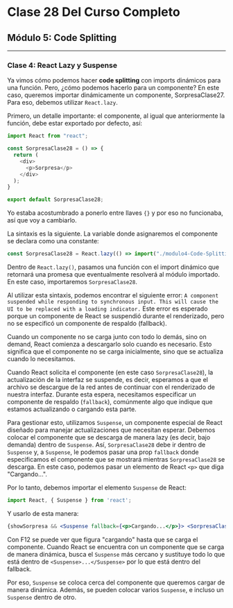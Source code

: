 # Clase 28 Del Curso Completo

## Módulo 5: Code Splitting

---

### Clase 4: React Lazy y Suspense

Ya vimos cómo podemos hacer **code splitting** con imports dinámicos para una función. Pero, ¿cómo podemos hacerlo para un componente? En este caso, queremos importar dinámicamente un componente, SorpresaClase27. Para eso, debemos utilizar `React.lazy`.

Primero, un detalle importante: el componente, al igual que anteriormente la función, debe estar exportado por defecto, así:

```javascript
import React from "react";

const SorpresaClase28 = () => {
  return (
    <div>
      <p>Sorpresa</p>
    </div>
  );
}

export default SorpresaClase28;
```

Yo estaba acostumbrado a ponerlo entre llaves `{}` y por eso no funcionaba, así que voy a cambiarlo.

La sintaxis es la siguiente. La variable donde asignaremos el componente se declara como una constante:

```javascript
const SorpresaClase28 = React.lazy(() => import("./modulo4-Code-Splitting/clase3/SorpresaClase28"));
```

Dentro de `React.lazy()`, pasamos una función con el import dinámico que retornará una promesa que eventualmente resolverá al módulo importado. En este caso, importaremos `SorpresaClase28`.

Al utilizar esta sintaxis, podemos encontrar el siguiente error: 
`A component suspended while responding to synchronous input. This will cause the UI to be replaced with a loading indicator.` 
Este error es esperado porque un componente de React se suspendió durante el renderizado, pero no se especificó un componente de respaldo (fallback).

Cuando un componente no se carga junto con todo lo demás, sino on demand, React comienza a descargarlo solo cuando es necesario. Esto significa que el componente no se carga inicialmente, sino que se actualiza cuando lo necesitamos.

Cuando React solicita el componente (en este caso `SorpresaClase28`), la actualización de la interfaz se suspende, es decir, esperamos a que el archivo se descargue de la red antes de continuar con el renderizado de nuestra interfaz. Durante esta espera, necesitamos especificar un componente de respaldo (`fallback`), comúnmente algo que indique que estamos actualizando o cargando esta parte.

Para gestionar esto, utilizamos `Suspense`, un componente especial de React diseñado para manejar actualizaciones que necesitan esperar. Debemos colocar el componente que se descarga de manera lazy (es decir, bajo demanda) dentro de `Suspense`. Así, `SorpresaClase28` debe ir dentro de `Suspense` y, a `Suspense`, le podemos pasar una prop `fallback` donde especificamos el componente que se mostrará mientras `SorpresaClase28` se descarga. En este caso, podemos pasar un elemento de React `<p>` que diga "Cargando...".

Por lo tanto, debemos importar el elemento `Suspense` de React:

```javascript
import React, { Suspense } from 'react';
```

Y usarlo de esta manera:

```jsx
{showSorpresa && <Suspense fallback={<p>Cargando...</p>}> <SorpresaClase28 /> </Suspense>}
```




Con F12 se puede ver que figura "cargando" hasta que se carga el componente. Cuando React se encuentra con un componente que se carga de manera dinámica, busca el `Suspense` más cercano y sustituye todo lo que está dentro de `<Suspense>...</Suspense>` por lo que está dentro del fallback.

Por eso, `Suspense` se coloca cerca del componente que queremos cargar de manera dinámica. Además, se pueden colocar varios `Suspense`, e incluso un `Suspense` dentro de otro.
